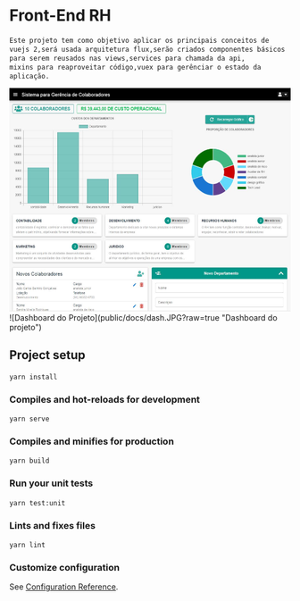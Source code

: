 # Front-End RH
```
Este projeto tem como objetivo aplicar os principais conceitos de vuejs 2,será usada arquitetura flux,serão criados componentes básicos para serem reusados nas views,services para chamada da api,
mixins para reaproveitar código,vuex para gerênciar o estado da aplicação.
```
<img src="public/docs/dash.JPG" width="600" height="400">
![Dashboard do Projeto](public/docs/dash.JPG?raw=true "Dashboard do projeto")

## Project setup
```
yarn install
```

### Compiles and hot-reloads for development
```
yarn serve
```

### Compiles and minifies for production
```
yarn build
```

### Run your unit tests
```
yarn test:unit
```

### Lints and fixes files
```
yarn lint
```

### Customize configuration
See [Configuration Reference](https://cli.vuejs.org/config/).
